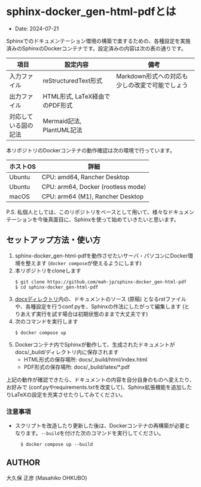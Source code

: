 # sphinx-docker_gen-html-pdfとは

- Date: 2024-07-21

Sphinxでのドキュメンテーション環境の構築で楽するための、各種設定を実施済みのSphinxのDockerコンテナです。設定済みの内容は次の表の通りです。

|項目|設定内容|備考|
|---|---|---|
|入力ファイル|reStructuredText形式|Markdown形式への対応も少しの改変で可能でしょう|
|出力ファイル|HTML形式, LaTeX経由でのPDF形式||
|対応している図の記法|Mermaid記法, PlantUML記法||

本リポジトリのDockerコンテナの動作確認は次の環境で行っています。

|ホストOS|詳細|
|---|---|
|Ubuntu|CPU: amd64, Rancher Desktop|
|Ubuntu|CPU: arm64, Docker (rootless mode)|
|macOS|CPU: arm64 (M1), Rancher Desktop|

P.S. 私個人としては、このリポジトリをベースとして用いて、様々なドキュメンテーションを今後真面目に、Sphinxを使って始めていきたいと思います。

## セットアップ方法・使い方

1. sphinx-docker_gen-html-pdfを動作させたいサーバ・パソコンにDocker環境を整えます (`docker compose`が使えるようにします)
2. 本リポジトリをcloneします
	```
	$ git clone https://github.com/mah-jp/sphinx-docker_gen-html-pdf
	$ cd sphinx-docker_gen-html-pdf
	```
3. [docsディレクトリ](./docs/)内の、ドキュメントのソース (原稿) となるrstファイルや、各種設定を行うconf.pyを、Sphinxの作法にしたがって編集します (とりあえず実行を試す場合は初期状態のままで大丈夫です)
4. 次のコマンドを実行します
	```
	$ docker compose up
	```
5. Dockerコンテナ内でSphinxが動作して、生成されたドキュメントがdocs/_build/ディレクトリ内に保存されます
	- HTML形式の保存場所: docs/_build/html/index.html
	- PDF形式の保存場所: docs/_build/latex/*.pdf

上記の動作が確認できたら、ドキュメントの内容を自分自身のものへ変えたり、お好みで (conf.pyやrequirements.txtを改変して)、Sphinx拡張機能を追加したりLaTeXの設定を充実させたりしてみてください。

### 注意事項

- スクリプトを改造したり更新した後は、Dockerコンテナの再構築が必要となります。`--build`を付けた次のコマンドを実行してください。
  ```
	$ docker compose up --build
  ```

## AUTHOR

大久保 正彦 (Masahiko OHKUBO)
